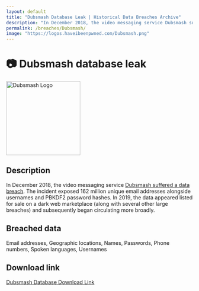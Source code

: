 ```yaml
---
layout: default
title: "Dubsmash Database Leak | Historical Data Breaches Archive"
description: "In December 2018, the video messaging service Dubsmash suffered a data breach. The incident exposed 162 million unique email addresses alongside usernames and PBKDF2 password hashes."
permalink: /breaches/Dubsmash/
image: "https://logos.haveibeenpwned.com/Dubsmash.png"
---
```


# 📷 Dubsmash database leak

<img src="https://logos.haveibeenpwned.com/Dubsmash.png" alt="Dubsmash Logo" width="200" height="200">

## Description

In December 2018, the video messaging service <a href="https://www.theregister.co.uk/2019/02/11/620_million_hacked_accounts_dark_web/">Dubsmash suffered a data breach</a>. The incident exposed 162 million unique email addresses alongside usernames and PBKDF2 password hashes. In 2019, the data appeared listed for sale on a dark web marketplace (along with several other large breaches) and subsequently began circulating more broadly.

## Breached data

Email addresses, Geographic locations, Names, Passwords, Phone numbers, Spoken languages, Usernames

## Download link

[Dubsmash Database Download Link](https://buzzheavier.com/rtspmggi7s01)